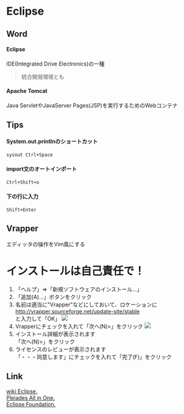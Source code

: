 # Eclipse
## Word
#### Eclipse
IDE(Integrated Drive Electronics)の一種
> 統合開発環境とも
#### Apache Tomcat
Java ServletやJavaServer Pages(JSP)を実行するためのWebコンテナ
## Tips
#### System.out.printlnのショートカット
`sysout Ctrl+Space`
#### import文のオートインポート
`Ctrl+Shift+o`
#### 下の行に入力
`Shift+Enter`
## Vrapper
エディッタの操作をVim風にする
# インストールは自己責任で！
1. 「ヘルプ」⇒「新規ソフトウェアのインストール...」
1. 「追加(A)...」ボタンをクリック
1. 名前は適当に"Vrapper"などにしておいて、ロケーションに  
	http://vrapper.sourceforge.net/update-site/stable  
	と入力して「OK」
	![](https://qiita-user-contents.imgix.net/https%3A%2F%2Fqiita-image-store.s3.amazonaws.com%2F0%2F134293%2F4f21bdfd-0536-f471-054a-d05dbd505b9c.png?ixlib=rb-1.2.2&auto=format&gif-q=60&q=75&s=0f7ba1d2aa28071295346bd5583aa1e8)
1. Vrapperにチェックを入れて「次へ(N)>」をクリック
	![](https://qiita-user-contents.imgix.net/https%3A%2F%2Fqiita-image-store.s3.amazonaws.com%2F0%2F134293%2Fcd23faed-3789-79dc-ea95-79e8b5f9cbff.png?ixlib=rb-1.2.2&auto=format&gif-q=60&q=75&s=5ed12fb51c45872f43752946c2d7ecda)
1. インストール詳細が表示されます  
	「次へ(N)>」をクリック
1. ライセンスのレビューが表示されます  
	「・・・同意します」にチェックを入れて「完了(F)」をクリック
## Link
[wiki Eclipse.](https://ja.wikipedia.org/wiki/Eclipse_(%E7%B5%B1%E5%90%88%E9%96%8B%E7%99%BA%E7%92%B0%E5%A2%83))  
[Pleiades All in One.](https://mergedoc.osdn.jp/)  
[Eclipse Foundation.](https://www.eclipse.org/)

